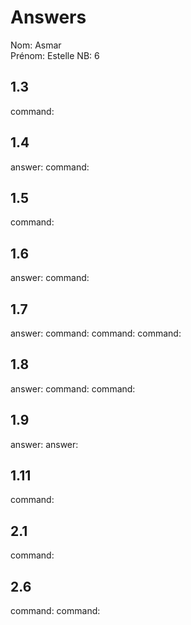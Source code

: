 # Answers

Nom: Asmar	
Prénom: Estelle
NB: 6

## 1.3
command: 

## 1.4
answer:
command: 

## 1.5
command: 

## 1.6
answer:
command: 

## 1.7
answer:
command: 
command: 
command: 

## 1.8
answer:
command: 
command: 

## 1.9
answer:
answer:

## 1.11
command: 

## 2.1
command: 

## 2.6
command: 
command: 


